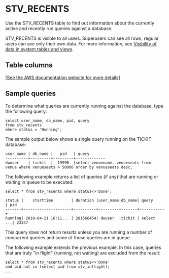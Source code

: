 # STV\_RECENTS<a name="r_STV_RECENTS"></a>

Use the STV\_RECENTS table to find out information about the currently active and recently run queries against a database\. 

STV\_RECENTS is visible to all users\. Superusers can see all rows; regular users can see only their own data\. For more information, see [Visibility of data in system tables and views](c_visibility-of-data.md)\. 

## Table columns<a name="r_STV_RECENTS-table-columns"></a>

[\[See the AWS documentation website for more details\]](http://docs.aws.amazon.com/redshift/latest/dg/r_STV_RECENTS.html)

## Sample queries<a name="r_STV_RECENTS-sample-queries"></a>

To determine what queries are currently running against the database, type the following query: 

```
select user_name, db_name, pid, query
from stv_recents
where status = 'Running';
```

The sample output below shows a single query running on the TICKIT database: 

```
user_name | db_name |   pid   | query   
----------+---------+---------+-------------
dwuser    | tickit  |  19996  |select venuename, venueseats from 
venue where venueseats > 50000 order by venueseats desc;
```

The following example returns a list of queries \(if any\) that are running or waiting in queue to be executed: 

```
select * from stv_recents where status<>'Done';

status |    starttime        | duration |user_name|db_name| query     | pid
-------+---------------------+----------+---------+-------+-----------+------
Running| 2010-04-21 16:11... | 281566454| dwuser  |tickit | select ...| 23347
```

This query does not return results unless you are running a number of concurrent queries and some of those queries are in queue\.

The following example extends the previous example\. In this case, queries that are truly "in flight" \(running, not waiting\) are excluded from the result: 

```
select * from stv_recents where status<>'Done'
and pid not in (select pid from stv_inflight);
...
```